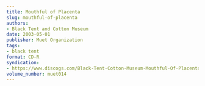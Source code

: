 ```yaml
---
title: Mouthful of Placenta
slug: mouthful-of-placenta
authors:
- Black Tent and Cotton Museum
date: 2003-05-01
publisher: Muet Organization
tags:
- black tent
format: CD-R
syndication:
- https://www.discogs.com/Black-Tent-Cotton-Museum-Mouthful-Of-Placenta/release/1634458
volume_number: muet014
---
```


